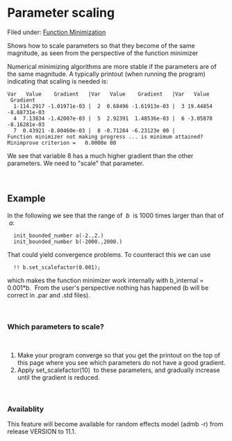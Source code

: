 #  Parameter scaling

Filed under: [Function Minimization][1]

Shows how to scale parameters so that they become of the same magnitude, as seen from the perspective of the function minimizer

Numerical minimizing algorithms are more stable if the parameters are of the same magnitude. A typically printout (when running the program) indicating that scaling is needed is:

    Var   Value    Gradient   |Var   Value    Gradient   |Var   Value    Gradient   
      1-114.2917 -1.01971e-03 |  2  0.68496 -1.61913e-03 |  3 19.44854 -8.88731e-03
      4  7.13834 -1.42007e-03 |  5  2.92391  1.48536e-03 |  6 -3.05878 -8.16281e-03
      7  0.43921 -8.80460e-03 |  8 -0.71284 -6.23123e 00 |
    Function minimizer not making progress ... is minimum attained?
    Minimprove criterion =   0.0000e 00

We see that variable 8 has a much higher gradient than the other parameters. We need to "scale" that parameter.

 

## Example

In the following we see that the range of  _b_  is 1000 times larger than that of  _a_:

      init_bounded_number a(-2.,2.)
      init_bounded_number b(-2000.,2000.)

That could yield convergence problems. To counteract this we can use

      !! b.set_scalefactor(0.001);

which makes the function minimizer work internally with b_internal = 0.001*b.  From the user's perspective nothing has happened (b will be correct in .par and .std files).

 

### Which parameters to scale?

 

1. Make your program converge so that you get the printout on the top of this page where you see which parameters do not have a good gradient.
2. Apply set_scalefactor(10)  to these parameters, and gradually increase until the gradient is reduced.

 

### Availablity

This feature will become available for random effects model (admb -r) from release VERSION to 11.1.

[1]: ./../

